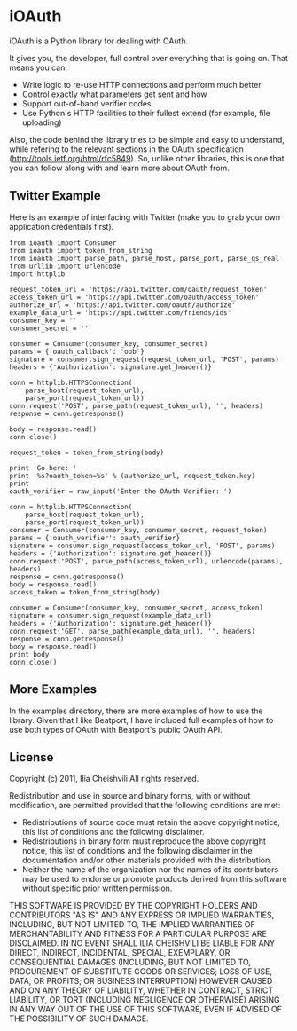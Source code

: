 iOAuth
======

iOAuth is a Python library for dealing with OAuth.

It gives you, the developer, full control over everything that is
going on. That means you can:

  * Write logic to re-use HTTP connections and perform much better
  * Control exactly what parameters get sent and how
  * Support out-of-band verifier codes
  * Use Python's HTTP facilities to their fullest extend (for example,
    file uploading)

Also, the code behind the library tries to be simple and easy to
understand, while refering to the relevant sections in the OAuth
specification (http://tools.ietf.org/html/rfc5849). So, unlike other
libraries, this is one that you can follow along with and learn more
about OAuth from.

Twitter Example
---------------
Here is an example of interfacing with Twitter (make you to grab your
own application credentials first).

    from ioauth import Consumer
    from ioauth import token_from_string
    from ioauth import parse_path, parse_host, parse_port, parse_qs_real
    from urllib import urlencode
    import httplib

    request_token_url = 'https://api.twitter.com/oauth/request_token'
    access_token_url = 'https://api.twitter.com/oauth/access_token'
    authorize_url = 'https://api.twitter.com/oauth/authorize'
    example_data_url = 'https://api.twitter.com/friends/ids'
    consumer_key = ''
    consumer_secret = ''

    consumer = Consumer(consumer_key, consumer_secret)
    params = {'oauth_callback': 'oob'}
    signature = consumer.sign_request(request_token_url, 'POST', params)
    headers = {'Authorization': signature.get_header()}

    conn = httplib.HTTPSConnection(
        parse_host(request_token_url),
        parse_port(request_token_url))
    conn.request('POST', parse_path(request_token_url), '', headers)
    response = conn.getresponse()

    body = response.read()
    conn.close()

    request_token = token_from_string(body)

    print 'Go here: '
    print '%s?oauth_token=%s' % (authorize_url, request_token.key)
    print
    oauth_verifier = raw_input('Enter the OAuth Verifier: ')

    conn = httplib.HTTPSConnection(
        parse_host(request_token_url),
        parse_port(request_token_url))
    consumer = Consumer(consumer_key, consumer_secret, request_token)
    params = {'oauth_verifier': oauth_verifier}
    signature = consumer.sign_request(access_token_url, 'POST', params)
    headers = {'Authorization': signature.get_header()}
    conn.request('POST', parse_path(access_token_url), urlencode(params), headers)
    response = conn.getresponse()
    body = response.read()
    access_token = token_from_string(body)

    consumer = Consumer(consumer_key, consumer_secret, access_token)
    signature = consumer.sign_request(example_data_url)
    headers = {'Authorization': signature.get_header()}
    conn.request('GET', parse_path(example_data_url), '', headers)
    response = conn.getresponse()
    body = response.read()
    print body
    conn.close()

More Examples
-------------
In the examples directory, there are more examples of how to use the
library. Given that I like Beatport, I have included full examples of
how to use both types of OAuth with Beatport's public OAuth API.

License
-------
Copyright (c) 2011, Ilia Cheishvili
All rights reserved.

Redistribution and use in source and binary forms, with or without
modification, are permitted provided that the following conditions are met:
  * Redistributions of source code must retain the above copyright
    notice, this list of conditions and the following disclaimer.
  * Redistributions in binary form must reproduce the above copyright
    notice, this list of conditions and the following disclaimer in the
    documentation and/or other materials provided with the distribution.
  * Neither the name of the organization nor the
    names of its contributors may be used to endorse or promote products
    derived from this software without specific prior written permission.

THIS SOFTWARE IS PROVIDED BY THE COPYRIGHT HOLDERS AND CONTRIBUTORS "AS IS" AND
ANY EXPRESS OR IMPLIED WARRANTIES, INCLUDING, BUT NOT LIMITED TO, THE IMPLIED
WARRANTIES OF MERCHANTABILITY AND FITNESS FOR A PARTICULAR PURPOSE ARE
DISCLAIMED. IN NO EVENT SHALL ILIA CHEISHVILI BE LIABLE FOR ANY
DIRECT, INDIRECT, INCIDENTAL, SPECIAL, EXEMPLARY, OR CONSEQUENTIAL DAMAGES
(INCLUDING, BUT NOT LIMITED TO, PROCUREMENT OF SUBSTITUTE GOODS OR SERVICES;
LOSS OF USE, DATA, OR PROFITS; OR BUSINESS INTERRUPTION) HOWEVER CAUSED AND
ON ANY THEORY OF LIABILITY, WHETHER IN CONTRACT, STRICT LIABILITY, OR TORT
(INCLUDING NEGLIGENCE OR OTHERWISE) ARISING IN ANY WAY OUT OF THE USE OF THIS
SOFTWARE, EVEN IF ADVISED OF THE POSSIBILITY OF SUCH DAMAGE.